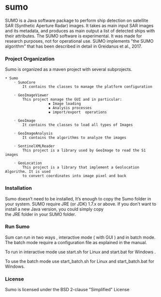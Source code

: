 # sumo

SUMO is a Java software package to perform ship detection on satellite SAR (Synthetic Aperture Radar) images. 
It takes as main input SAR images and its metadata, and produces as main output a list of detected ships with their attributes. 
The SUMO software is experimental. It was made for research purposes, not for operational use. 
SUMO implements "the SUMO algorithm" that has been described in detail in Greidanus et al., 2017. 


### Project Organization

Sumo is organized as a maven project with several subprojects.

    • Sumo
        ◦ SumoCore
            It contains the classes to manage the platform configuration

        ◦ GeoImageViewer
            This project manage the GUI and in particular:
                        ▪ Image loading
                        ▪ Analysis processes
                        ▪ import/export  operations

        ◦ GeoImage
            It contains the classes to load all types of Images

        ◦ GeoImageAnalysis
            It contains the algorithms to analyze the images

        ◦ SentinelXMLReader
            This project is a library used by GeoImage to read the S1 images

        ◦ GeoLocation
            This project is a library that implement a Geolocation Algorithm. It is used 
            to convert coordinates into image pixel and back

### Installation
Sumo doesn’t need to be installed, It’s enough to copy the Sumo folder in your system.
SUMO require JRE (or JDK) 1.7.x or above. If you don't want to install a new Java version, you could simply copy  
the JRE folder in your SUMO folder.


### Run Sumo
Sum can run in two ways , interactive mode  ( with GUI ) and in batch mode. The batch mode require a 
configuration file as explained in the manual.

To run in interactive mode use start.sh for Linux and start.bat for Windows .

To use the batch mode use start_batch.sh for Linux and start_batch.bat for Windows.



### License
Sumo is licensed under the BSD 2-clause "Simplified" License


